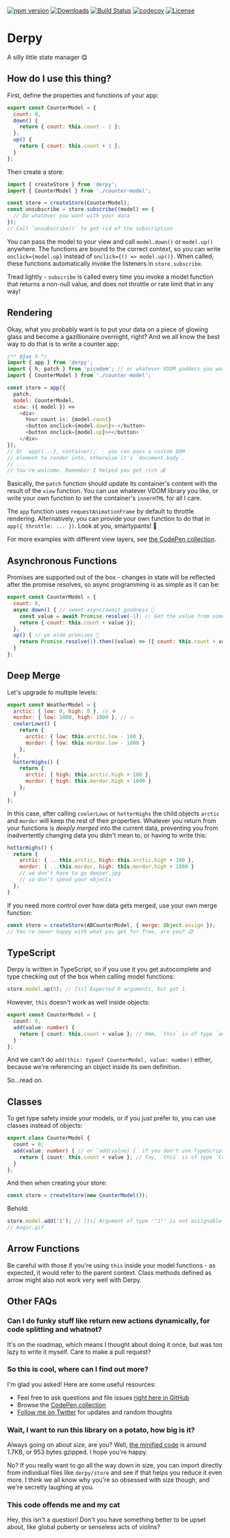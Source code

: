 [![npm version](https://badge.fury.io/js/derpy.svg)](https://www.npmjs.com/package/derpy)
[![Downloads](https://img.shields.io/npm/dm/derpy.svg)](https://www.npmjs.com/package/derpy)
[![Build Status](https://travis-ci.org/vdsabev/derpy.svg)](https://travis-ci.org/vdsabev/derpy)
[![codecov](https://codecov.io/gh/vdsabev/derpy/branch/master/graph/badge.svg)](https://codecov.io/gh/vdsabev/derpy)
[![License](https://img.shields.io/npm/l/derpy.svg)](https://www.npmjs.com/package/derpy)

# Derpy
A silly little state manager 😋

## How do I use this thing?
First, define the properties and functions of your app:
```js
export const CounterModel = {
  count: 0,
  down() {
    return { count: this.count - 1 };
  },
  up() {
    return { count: this.count + 1 };
  }
};
```

Then create a store:
```js
import { createStore } from 'derpy';
import { CounterModel } from './counter-model';

const store = createStore(CounterModel);
const unsubscribe = store.subscribe((model) => {
  // Do whatever you want with your data
});
// Call `unsubscribe()` to get rid of the subscription
```

You can pass the model to your view and call `model.down()` or `model.up()` anywhere. The functions are bound to the correct context, so you can write `onclick={model.up}` instead of `onclick={() => model.up()}`. When called, these functions automatically invoke the listeners in `store.subscribe`.

Tread lightly - `subscribe` is called every time you invoke a model function that returns a non-null value, and does not throttle or rate limit that in any way!

## Rendering
Okay, what you probably want is to put your data on a piece of glowing glass and become a gazillionaire overnight, right? And we all know the best way to do that is to write a counter app:
```js
/** @jsx h */
import { app } from 'derpy';
import { h, patch } from 'picodom'; // or whatever VDOM goddess you worship
import { CounterModel } from './counter-model';

const store = app({
  patch,
  model: CounterModel,
  view: ({ model }) =>
    <div>
      Your count is: {model.count}
      <button onclick={model.down}>-</button>
      <button onclick={model.up}>+</button>
    </div>
});
// Or `app({...}, container);` - you can pass a custom DOM
// element to render into, otherwise it's `document.body`.
// ...
// You're welcome. Remember I helped you get rich 💰
```

Basically, the `patch` function should update its container's content with the result of the `view` function. You can use whatever VDOM library you like, or write your own function to set the container's `innerHTML` for all I care.

The `app` function uses `requestAnimationFrame` by default to throttle rendering. Alternatively, you can provide your own function to do that in `app({ throttle: ... })`. Look at you, smartypants! 🦉

For more examples with different view layers, see [the CodePen collection](https://codepen.io/collection/DNdBBG).

## Asynchronous Functions
Promises are supported out of the box - changes in state will be reflected after the promise resolves, so async programming is as simple as it can be:
```js
export const CounterModel = {
  count: 0,
  async down() { // sweet async/await goodness 🍰
    const value = await Promise.resolve(-1); // Get the value from some remote server
    return { count: this.count + value });
  },
  up() { // ye olde promises 🧓
    return Promise.resolve(1).then((value) => ({ count: this.count + value });
  }
};
```

## Deep Merge
Let's upgrade to multiple levels:
```js
export const WeatherModel = {
  arctic: { low: 0, high: 0 }, // ❄
  mordor: { low: 1000, high: 1000 }, // 🔥
  coolerLows() {
    return {
      arctic: { low: this.arctic.low - 100 },
      mordor: { low: this.mordor.low - 1000 }
    };
  },
  hotterHighs() {
    return {
      arctic: { high: this.arctic.high + 100 },
      mordor: { high: this.mordor.high + 1000 }
    };
  }
};
```

In this case, after calling `coolerLows` or `hotterHighs` the child objects `arctic` and `mordor` will keep the rest of their properties. Whatever you return from your functions is *deeply merged* into the current data, preventing you from inadvertently changing data you didn't mean to, or having to write this:
```js
hotterHighs() {
  return {
    arctic: { ...this.arctic, high: this.arctic.high + 100 },
    mordor: { ...this.mordor, high: this.mordor.high + 1000 }
    // we don't have to go deeper.jpg
    // so don't spead your objects
  };
}
```

If you need more control over how data gets merged, use your own merge function:
```js
const store = createStore(ABCounterModel, { merge: Object.assign });
// You're never happy with what you get for free, are you? 😞
```

## TypeScript
Derpy is written in TypeScript, so if you use it you get autocomplete and type checking out of the box when calling model functions:
```ts
store.model.up(5); // [ts] Expected 0 arguments, but got 1.
```

However, `this` doesn't work as well inside objects:
```ts
export const CounterModel = {
  count: 0,
  add(value: number) {
    return { count: this.count + value }; // Hmm, `this` is of type `any` here 😕
  }
};
```

And we can't do `add(this: typeof CounterModel, value: number)` either, because we're referencing an object inside its own definition.

So...read on.

## Classes
To get type safety inside your models, or if you just prefer to, you can use classes instead of objects:
```ts
export class CounterModel {
  count = 0;
  add(value: number) { // or `add(value) {` if you don't use TypeScript
    return { count: this.count + value }; // Yay, `this` is of type `CounterModel` 😄
  }
};
```

And then when creating your store:
```ts
const store = createStore(new CounterModel());
```

Behold:
```ts
store.model.add('1'); // [ts] Argument of type '"1"' is not assignable to parameter of type 'number'.
// magic.gif
```

## Arrow Functions
Be careful with those if you're using `this` inside your model functions - as expected, it would refer to the parent context. Class methods defined as arrow might also not work very well with Derpy.

## Other FAQs
### Can I do funky stuff like return new actions dynamically, for code splitting and whatnot?
It's on the roadmap, which means I thought about doing it once, but was too lazy to write it myself. Care to make a pull request?

### So this is cool, where can I find out more?
I'm glad you asked! Here are some useful resources:
- Feel free to ask questions and file issues [right here in GitHub](https://github.com/vdsabev/derpy/issues)
- Browse the [CodePen collection](https://codepen.io/collection/DNdBBG)
- [Follow me on Twitter](https://twitter.com/vdsabev) for updates and random thoughts

### Wait, I want to run this library on a potato, how big is it?
Always going on about size, are you? Well, [the minified code](https://unpkg.com/derpy) is around 1.7KB, or 953 bytes gzipped. I hope you're happy.

No? If you really want to go all the way down in size, you can import directly from individual files like `derpy/store` and see if that helps you reduce it even more. I think we all know why you're so obsessed with size though, and we're secretly laughing at you.

### This code offends me and my cat
Hey, this isn't a question! Don't you have something better to be upset about, like global puberty or senseless acts of violins?
